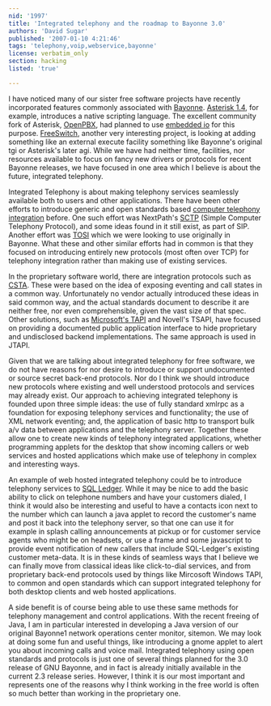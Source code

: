 ```yaml
---
nid: '1997'
title: 'Integrated telephony and the roadmap to Bayonne 3.0'
authors: 'David Sugar'
published: '2007-01-10 4:21:46'
tags: 'telephony,voip,webservice,bayonne'
license: verbatim_only
section: hacking
listed: 'true'

---
```

I have noticed many of our sister free software projects have recently incorporated features commonly associated with [Bayonne](http://wiki.gnutelephony.org).  [Asterisk 1.4](http://www.asterisk.org), for example, introduces a native scripting language.  The excellent community fork of Asterisk, [OpenPBX](http://www.openpbx.org), had planned to use [embedded io](http://www.iolanguage.com/about) for this purpose. [FreeSwitch](http://www.freeswitch.org), another very interesting project, is looking at adding something like an external execute facility something like Bayonne's original tgi or Asterisk's later agi.  While we have had neither time, facilities, nor resources available to focus on fancy new drivers or protocols for recent Bayonne releases, we have focused in one area which I believe is about the future, integrated telephony.

Integrated Telephony is about making telephony services seamlessly available both to users and other applications.  There have been other efforts to introduce generic and open standards based [computer telephony integration](http://en.wikipedia.org/wiki/Computer_telephony_integration) before.  One such effort was NextPath's [SCTP](http://www.oreilly.com/pub/a/oreilly/ask_tim/2000/telephony_1000.html) (Simple Computer Telephony Protocol), and some ideas found in it still exist, as part of SIP.  Another effort was [TOSI](http://tosi.sourceforge.net) which we were looking to use originally in Bayonne.  What these and other similar efforts had in common is that they focused on introducing entirely new protocols (most often over TCP) for telephony integration rather than making use of existing services.

In the proprietary software world, there are integration protocols such as [CSTA](http://en.wikipedia.org/wiki/CSTA).  These were based on the idea of exposing eventing and call states in a common way.  Unfortunately no vendor actually introduced these ideas in said common way, and the actual standards document to describe it are neither free, nor even comprehensible, given the vast size of that spec.  Other solutions, such as [Microsoft's TAPI](http://en.wikipedia.org/wiki/TAPI) and Novell's TSAPI, have focused on providing a documented public application interface to hide proprietary and undisclosed backend implementations.  The same approach is used in JTAPI.

Given that we are talking about integrated telephony for free software, we do not have reasons for nor desire to introduce or support undocumented or source secret back-end protocols.  Nor do I think we should introduce new protocols where existing and well understood protocols and services may already exist.  Our approach to achieving integrated telephony is founded upon three simple ideas: the use of fully standard xmlrpc as a foundation for exposing telephony services and functionality; the use of XML network eventing; and, the application of basic http to transport bulk a/v data between applications and the telephony server.  Together these allow one to create new kinds of telephony integrated applications, whether programming applets for the desktop that show incoming callers or web services and hosted applications which make use of telephony in complex and interesting ways.

An example of web hosted integrated telephony could be to introduce telephony services to [SQL Ledger](http://www.sql-ledger.org).  While it may be nice to add the basic ability to click on telephone numbers and have your customers dialed, I think it would also be interesting and useful to have a contacts icon next to the number which can launch a java applet to record the customer's name and post it back into the telephony server, so that one can use it for example in splash calling announcements at pickup or for customer service agents who might be on headsets, or use a frame and some javascript to provide event notification of new callers that include SQL-Ledger's existing customer meta-data.  It is in these kinds of seamless ways that I believe we can finally move from classical ideas like click-to-dial services, and from proprietary back-end protocols used by things like Mircosoft Windows TAPI, to common and open standards which can support integrated telephony for both desktop clients and web hosted applications.

A side benefit is of course being able to use these same methods for telephony management and control applications.  With the recent freeing of Java, I am in particular interested in developing a Java version of our original Bayonne1 network operations center monitor, sitemon.  We may look at doing some fun and useful things, like introducing a gnome applet to alert you about incoming calls and voice mail.  Integrated telephony using open standards and protocols is just one of several things planned for the 3.0 release of GNU Bayonne, and in fact is already initially available in the current 2.3 release series.  However, I think it is our most important and represents one of the reasons why I think working in the free world is often so much better than working in the proprietary one.

